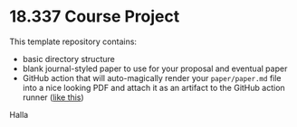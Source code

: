 # 18.337 Course Project 

This template repository contains:
 - basic directory structure
 - blank journal-styled paper to use for your proposal and eventual paper
 - GitHub action that will auto-magically render your `paper/paper.md` file into a nice looking PDF and attach it as an artifact to the GitHub action runner ([like this](https://github.com/JacksonBurns/18337-project-template/actions/runs/4494008366))


Halla